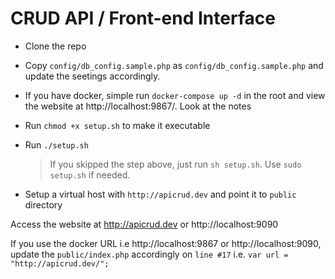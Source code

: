 # CRUD API / Front-end Interface

- Clone the repo
- Copy `config/db_config.sample.php` as `config/db_config.sample.php`  and update the seetings accordingly.
- If you have docker, simple run `docker-compose up -d` in the root and view the website at http://localhost:9867/. Look at the notes 
- Run `chmod +x setup.sh`  to make it executable
- Run `./setup.sh`

	> If you skipped the step above, just run `sh setup.sh`. Use `sudo setup.sh` if needed.	
- Setup a virtual host with `http://apicrud.dev` and point it to `public` directory

Access the website at http://apicrud.dev or http://localhost:9090

If you use the docker URL i.e http://localhost:9867 or http://localhost:9090, update the `public/index.php` accordingly on `line #17` i.e. 
	`var url = "http://apicrud.dev/";`
